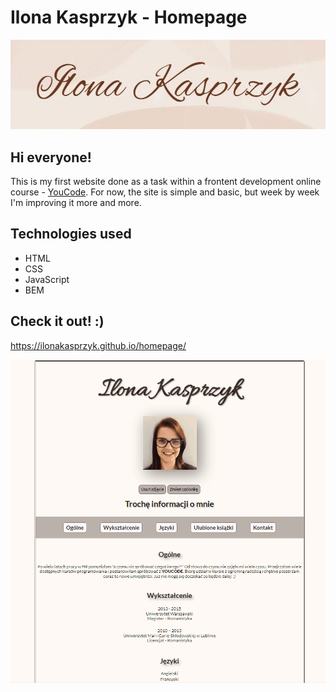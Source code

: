 # Ilona Kasprzyk - Homepage
![Ilona](https://github.com/IlonaKasprzyk/homepage/blob/main/images/readme_image.JPG)
## Hi everyone!
This is my first website done as a task within a frontent development online course - [YouCode](https://youcode.pl/zostawiam-maila/). 
For now, the site is simple and basic, but week by week I'm improving it more and more.
## Technologies used
- HTML
- CSS
- JavaScript
- BEM
## Check it out! :)
https://ilonakasprzyk.github.io/homepage/

![Homepage gif](https://github.com/IlonaKasprzyk/homepage/blob/main/images/Animation.gif)
